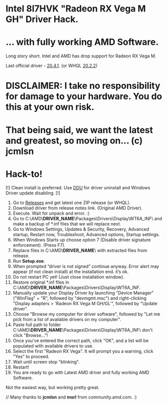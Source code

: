 # Intel 8I7HVK "Radeon RX Vega M GH" Driver Hack.
# ... with fully working AMD Software.

Long story short. Intel and AMD has drop support for Radeon RX Vega M.

Last official driver - [20.4.1](https://www.amd.com/en/support/kb/release-notes/rn-rad-win-20-4-1). (or WHQL [20.2.2](https://www.amd.com/ru/support/kb/release-notes/rn-rad-win-20-2-2))

# DISCLAIMER: I take no responsibility for damage to your hardware. You do this at your own risk. 
# That being said, we want the latest and greatest, so moving on... (c) __jcmlsn__

# Hack-to!
[!] Clean install is preferred. Use [DDU](https://www.guru3d.com/files-details/display-driver-uninstaller-download.html) for driver uninstall and Windows Driver update disabling. [!]

1. Go to [Releases](https://github.com/ishad0w/amd---vega-m-drivers-hack/releases) and get latest one ZIP release (or WHQL).
2. Download driver from release notes link. (Original AMD Driver).
3. Execute. Wait for unpack and error. :)
4. Go to C:\AMD\\__DRIVER_NAME__\Packages\Drivers\Display\WT6A_INF\ and make a backup of \*.inf files that we will replace next.
5. Go to Windows Settings, Updates & Security, Recovery, Advanced startup, Restart now, Troubleshoot, Advanced options, Startup settings. 
6. When Windows Starts up choose option 7 (Disable driver signature enforcement). (Press F7).
7. Replace files in C:\AMD\\__DRIVER_NAME__\ with extracted files from release.
8. Run __Setup.exe__.
9. When prompted “driver is not signed” continue anyway. Error alert may appear (if not clean install) at the installation end. it’s ok.
10. Do not restart PC yet! (Just close installation window).
11. Restore original \*.inf files in C:\AMD\\__DRIVER_NAME__\Packages\Drivers\Display\WT6A_INF\.
12. Manually update your Display Driver by launching "Device Manager" ("WinFlag" + "R", followed by "devmgmt.msc") and right-clicking "Display adapters > 'Radeon RX Vega M GH/GL'", followed by "Update driver".
13. Choose "Browse my computer for driver software", followed by "Let me pick from a list of available drivers on my computer".
14. Paste full path to folder C:\AMD\\__DRIVER_NAME__\Packages\Drivers\Display\WT6A_INF\ don't click "Browse..."!
15. Once you've entered the correct path, click "OK", and a list will be populated with available drivers to use. 
16. Select the first "Radeon RX Vega". It will prompt you a warning, click "Yes" to proceed.
17. Wait until screen stop "blinking".
18. Restart!
19. You are ready to go with Latest AMD driver and fully working AMD Software.

Not the easiest way, but working pretty great.

// Many thanks to __jcmlsn__ and __msrl__ from community.amd.com. :)
